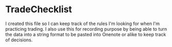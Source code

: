 # TradeChecklist
I created this file so I can keep track of the rules I'm looking for when I'm practicing trading. I also use this for recording purpose by being able to turn the data into a string format to be pasted into Onenote or alike to keep track of decisions.
